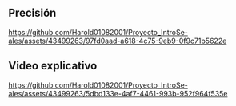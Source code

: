 

## Precisión
https://github.com/Harold01082001/Proyecto_IntroSe-ales/assets/43499263/97fd0aad-a618-4c75-9eb9-0f9c71b5622e

## Video explicativo
https://github.com/Harold01082001/Proyecto_IntroSe-ales/assets/43499263/5dbd133e-4af7-4461-993b-952f964f535e

